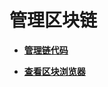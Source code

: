 # 管理区块链<a name="bcs_usermanual_0015_00"></a>

-   **[管理链代码](管理链代码.md)**  

-   **[查看区块浏览器](查看区块浏览器.md)**  


